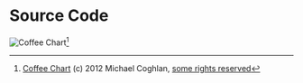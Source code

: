 # Source Code

![Coffee Chart](images/backmatter/chart.jpg)[^chart]

[^chart]: [Coffee Chart](https://www.flickr.com/photos/mikecogh/7561440544) (c) 2012 Michael Coghlan, [some rights reserved](https://creativecommons.org/licenses/by-sa/2.0/)